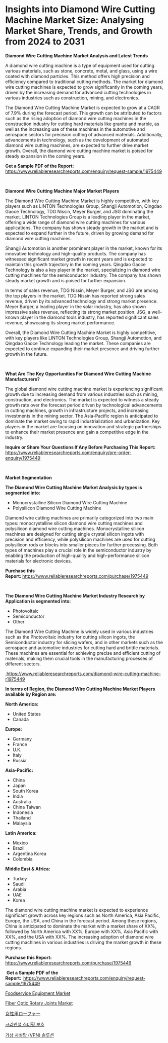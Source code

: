 <p><h1>Insights into Diamond Wire Cutting Machine Market Size: Analysing Market Share, Trends, and Growth from 2024 to 2031</h1></p><p><strong>Diamond Wire Cutting Machine Market Analysis and Latest Trends</strong></p>
<p><p>A diamond wire cutting machine is a type of equipment used for cutting various materials, such as stone, concrete, metal, and glass, using a wire coated with diamond particles. This method offers high precision and efficiency compared to traditional cutting methods. The market for diamond wire cutting machines is expected to grow significantly in the coming years, driven by the increasing demand for advanced cutting technologies in various industries such as construction, mining, and electronics.</p><p>The Diamond Wire Cutting Machine Market is expected to grow at a CAGR of 7.9% during the forecast period. This growth can be attributed to factors such as the rising adoption of diamond wire cutting machines in the construction industry for cutting hard materials like granite and marble, as well as the increasing use of these machines in the automotive and aerospace sectors for precision cutting of advanced materials. Additionally, advancements in technology, such as the development of automated diamond wire cutting machines, are expected to further drive market growth. Overall, the diamond wire cutting machine market is poised for steady expansion in the coming years.</p></p>
<p><strong>Get a Sample PDF of the Report:&nbsp;</strong> <a href="https://www.reliableresearchreports.com/enquiry/request-sample/1975449">https://www.reliableresearchreports.com/enquiry/request-sample/1975449</a></p>
<p>&nbsp;</p>
<p><strong>Diamond Wire Cutting Machine Major Market Players</strong></p>
<p><p>The Diamond Wire Cutting Machine Market is highly competitive, with key players such as LINTON Technologies Group, Shangji Automotion, Qingdao Gaoce Technology, TDG Nissin, Meyer Burger, and JSG dominating the market. LINTON Technologies Group is a leading player in the market, offering a wide range of diamond wire cutting machines for various applications. The company has shown steady growth in the market and is expected to expand further in the future, driven by growing demand for diamond wire cutting machines.</p><p>Shangji Automotion is another prominent player in the market, known for its innovative technology and high-quality products. The company has witnessed significant market growth in recent years and is expected to maintain this growth trajectory in the coming years. Qingdao Gaoce Technology is also a key player in the market, specializing in diamond wire cutting machines for the semiconductor industry. The company has shown steady market growth and is poised for further expansion.</p><p>In terms of sales revenue, TDG Nissin, Meyer Burger, and JSG are among the top players in the market. TDG Nissin has reported strong sales revenue, driven by its advanced technology and strong market presence. Meyer Burger, a leading player in the solar industry, has also shown impressive sales revenue, reflecting its strong market position. JSG, a well-known player in the diamond tools industry, has reported significant sales revenue, showcasing its strong market performance.</p><p>Overall, the Diamond Wire Cutting Machine Market is highly competitive, with key players like LINTON Technologies Group, Shangji Automotion, and Qingdao Gaoce Technology leading the market. These companies are expected to continue expanding their market presence and driving further growth in the future.</p></p>
<p>&nbsp;</p>
<p><strong>What Are The Key Opportunities For Diamond Wire Cutting Machine Manufacturers?</strong></p>
<p><p>The global diamond wire cutting machine market is experiencing significant growth due to increasing demand from various industries such as mining, construction, and electronics. The market is expected to witness a steady growth rate over the forecast period driven by technological advancements in cutting machines, growth in infrastructure projects, and increasing investments in the mining sector. The Asia-Pacific region is anticipated to dominate the market owing to rapid industrialization and urbanization. Key players in the market are focusing on innovation and strategic partnerships to enhance their market presence and gain a competitive edge in the industry.</p></p>
<p><strong>Inquire or Share Your Questions If Any Before Purchasing This Report:</strong> <a href="https://www.reliableresearchreports.com/enquiry/pre-order-enquiry/1975449">https://www.reliableresearchreports.com/enquiry/pre-order-enquiry/1975449</a></p>
<p>&nbsp;</p>
<p><strong>Market Segmentation</strong></p>
<p><strong>The Diamond Wire Cutting Machine Market Analysis by types is segmented into:</strong></p>
<p><ul><li>Monocrystalline Silicon Diamond Wire Cutting Machine</li><li>Polysilicon Diamond Wire Cutting Machine</li></ul></p>
<p><p>Diamond wire cutting machines are primarily categorized into two main types: monocrystalline silicon diamond wire cutting machines and polysilicon diamond wire cutting machines. Monocrystalline silicon machines are designed for cutting single crystal silicon ingots with precision and efficiency, while polysilicon machines are used for cutting polysilicon rods or blocks into smaller pieces for further processing. Both types of machines play a crucial role in the semiconductor industry by enabling the production of high-quality and high-performance silicon materials for electronic devices.</p></p>
<p><strong>Purchase this Report:&nbsp;</strong><a href="https://www.reliableresearchreports.com/purchase/1975449">https://www.reliableresearchreports.com/purchase/1975449</a></p>
<p>&nbsp;</p>
<p><strong>The Diamond Wire Cutting Machine Market Industry Research by Application is segmented into:</strong></p>
<p><ul><li>Photovoltaic</li><li>Semiconductor</li><li>Other</li></ul></p>
<p><p>The Diamond Wire Cutting Machine is widely used in various industries such as the Photovoltaic industry for cutting silicon ingots, the Semiconductor industry for slicing wafers, and in other markets such as the aerospace and automotive industries for cutting hard and brittle materials. These machines are essential for achieving precise and efficient cutting of materials, making them crucial tools in the manufacturing processes of different sectors.</p></p>
<p><a href="https://www.reliableresearchreports.com/diamond-wire-cutting-machine-r1975449">&nbsp;https://www.reliableresearchreports.com/diamond-wire-cutting-machine-r1975449</a></p>
<p><strong>In terms of Region, the Diamond Wire Cutting Machine Market Players available by Region are:</strong></p>
<p>
    <p> <strong> North America: </strong>
        <ul>
            <li>United States</li>
            <li>Canada</li>
        </ul>
        </p> 
    <p> <strong> Europe: </strong>
        <ul>
            <li>Germany</li>
            <li>France</li>
            <li>U.K.</li>
            <li>Italy</li>
            <li>Russia</li>
        </ul>
        </p> 
    <p> <strong> Asia-Pacific: </strong>
        <ul>
            <li>China</li>
            <li>Japan</li>
            <li>South Korea</li>
            <li>India</li>
            <li>Australia</li>
            <li>China Taiwan</li>
            <li>Indonesia</li>
            <li>Thailand</li>
            <li>Malaysia</li>
        </ul>
        </p> 
    <p> <strong> Latin America: </strong>
        <ul>
            <li>Mexico</li>
            <li>Brazil</li>
            <li>Argentina Korea</li>
            <li>Colombia</li>
        </ul>
        </p> 
    <p> <strong> Middle East & Africa: </strong>
        <ul>
            <li>Turkey</li>
            <li>Saudi</li>
            <li>Arabia</li>
            <li>UAE</li>
            <li>Korea</li>
        </ul>
    </p>
    </p>
<p><p>The diamond wire cutting machine market is expected to experience significant growth across key regions such as North America, Asia Pacific, Europe, the USA, and China in the forecast period. Among these regions, China is anticipated to dominate the market with a market share of XX%, followed by North America with XX%, Europe with XX%, Asia Pacific with XX%, and the USA with XX%. The increasing adoption of diamond wire cutting machines in various industries is driving the market growth in these regions.</p></p>
<p><strong>Purchase this Report: </strong><a href="https://www.reliableresearchreports.com/purchase/1975449">https://www.reliableresearchreports.com/purchase/1975449</a></p>
<p>&nbsp;<strong>Get a Sample PDF of the Report:&nbsp;&nbsp;</strong><a href="https://www.reliableresearchreports.com/enquiry/request-sample/1975449">https://www.reliableresearchreports.com/enquiry/request-sample/1975449</a></p>
<p><strong></strong></p>
<p><p><a href="https://github.com/kmtkihkn89/Market-Research-Report-List-1/blob/main/foodservice-equipment-market.md">Foodservice Equipment Market</a></p><p><a href="https://github.com/kimjmgeh81/Market-Research-Report-List-1/blob/main/fiber-optic-rotary-joints-market.md">Fiber Optic Rotary Joints Market</a></p><p><a href="https://github.com/LuzHills1972/Market-Research-Report-List-1/blob/main/4645243158064.md">女性用ローファー</a></p><p><a href="https://github.com/bbbexter1/Market-Research-Report-List-1/blob/main/5251001169559.md">크리덴셜 스터핑 보호</a></p><p><a href="https://github.com/AlexanderElliott1993/Market-Research-Report-List-1/blob/main/3713386169560.md">가상 사설망 (VPN) 솔루션</a></p></p>